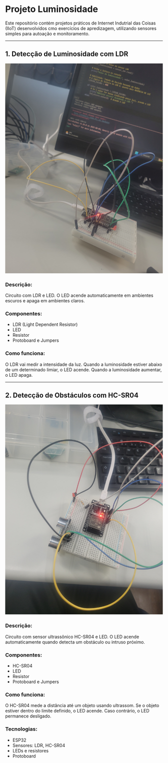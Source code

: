 ﻿# Projeto Luminosidade

Este repositório contém projetos práticos de Internet Indutrial das Coisas (IIoT) desenvolvidos cmo exercícios de apredizagem, utilizando sensores simples para autoação e monitoramento.

---

## 1. Detecção de Luminosidade com LDR

![](./img/20250826_093437.jpg)

### Descrição:
Circuito com LDR e LED. O LED acende automaticamente em ambientes escuros e apaga em ambientes claros.

### Componentes:
- LDR (Light Dependent Resistor)
- LED
- Resistor
- Protoboard e Jumpers

### Como funciona:
O LDR vai medir a intensidade da luz. Quando a luminosidade estiver abaixo de um determinado limiar, o LED acende. Quando a luminosidade aumentar, o LED apaga. 

---

## 2. Detecção de Obstáculos com HC-SR04

![](/img/20250826_110028.jpg)

### Descrição:
Circuito com sensor ultrassônico HC-SR04 e LED. O LED acende automaticamente quando detecta um obstáculo ou intruso próximo.

### Componentes:
- HC-SR04
- LED
- Resistor
- Protoboard e Jumpers

### Como funciona:
O HC-SR04 mede a distância até um objeto usando ultrassom. Se o objeto estiver dentro do limite definido, o LED acende. Caso contrário, o LED permanece desligado.

### Tecnologias:
- ESP32
- Sensores: LDR, HC-SR04
- LEDs e resistores
- Protoboard